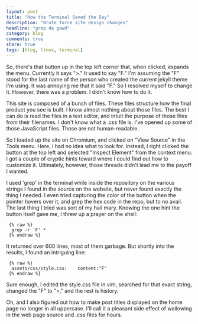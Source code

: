 ```yaml
---
layout: post
title: "How the Terminal Saved the Day"
description: "Brute force site design changes"
headline: "grep da gawd"
category: blog
comments: true
share: true
tags: [blog, linux, terminal]
---
```

So, there's that button up in the top left corner that, when clicked, expands the menu.  Currently it says ">."  It used to say "F."  I'm assuming the "F" stood for the last name of the person who created the current jekyll theme I'm using.  It was annoying me that it said "F."  So I resolved myself to change it.  However, there was a problem.  I didn't know how to do it.

This site is composed of a bunch of files.  These files structure how the final product you see is built.  I know almost nothing about those files.  The best I can do is read the files in a text editor, and intuit the purpose of those files from their filenames.  I don't know what a .css file is.  I've opened up some of those JavaScript files.  Those are not human-readable.

So I loaded up the site on Chromium, and clicked on "View Source" in the Tools menu.  Here, I had no idea what to look for.  Instead, I right clicked the button at the top left and selected "Inspect Element" from the context menu.  I got a couple of cryptic hints toward where I could find out how to customize it.  Ultimately, however, those threads didn't lead me to the payoff I wanted.

I used 'grep' in the terminal while inside the repository on the various strings I found in the source on the website, but never found exactly the thing I needed.  I even tried capturing the color of the button when the pointer hovers over it, and grep the hex code in the repo, but to no avail.  The last thing I tried was sort of my hail mary.  Knowing the one hint the button itself gave me, I threw up a prayer on the shell:

     {% raw %}
      grep -r 'F' *
     {% endraw %}

It returned over 600 lines, most of them garbage.  But shortly into the results, I found an intriguing line:

     {% raw %}
      assets/css/style.css:    content:"F"
     {% endraw %}

Sure enough, I edited the style.css file in vim, searched for that exact string, changed the "F" to ">," and the rest is history.

Oh, and I also figured out how to make post titles displayed on the home page no longer in all uppercase.  I'll call it a pleasant side effect of wallowing in the web page source and .css files for hours.

